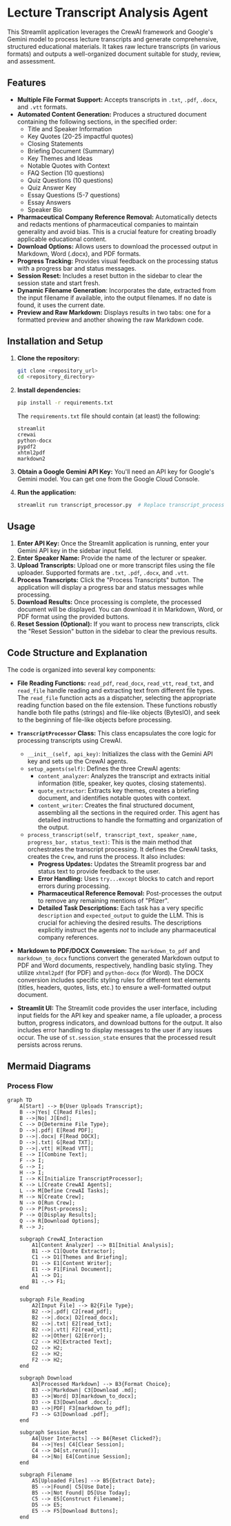 # Lecture Transcript Analysis Agent

This Streamlit application leverages the CrewAI framework and Google's Gemini model to process lecture transcripts and generate comprehensive, structured educational materials.  It takes raw lecture transcripts (in various formats) and outputs a well-organized document suitable for study, review, and assessment.

## Features

*   **Multiple File Format Support:** Accepts transcripts in `.txt`, `.pdf`, `.docx`, and `.vtt` formats.
*   **Automated Content Generation:**  Produces a structured document containing the following sections, in the specified order:
    *   Title and Speaker Information
    *   Key Quotes (20-25 impactful quotes)
    *   Closing Statements
    *   Briefing Document (Summary)
    *   Key Themes and Ideas
    *   Notable Quotes with Context
    *   FAQ Section (10 questions)
    *   Quiz Questions (10 questions)
    *   Quiz Answer Key
    *   Essay Questions (5-7 questions)
    *   Essay Answers
    *   Speaker Bio
*   **Pharmaceutical Company Reference Removal:**  Automatically detects and redacts mentions of pharmaceutical companies to maintain generality and avoid bias.  This is a crucial feature for creating broadly applicable educational content.
*   **Download Options:** Allows users to download the processed output in Markdown, Word (.docx), and PDF formats.
*   **Progress Tracking:**  Provides visual feedback on the processing status with a progress bar and status messages.
* **Session Reset:** Includes a reset button in the sidebar to clear the session state and start fresh.
* **Dynamic Filename Generation**: Incorporates the date, extracted from the input filename if available, into the output filenames. If no date is found, it uses the current date.
* **Preview and Raw Markdown:** Displays results in two tabs: one for a formatted preview and another showing the raw Markdown code.

## Installation and Setup

1.  **Clone the repository:**

    ```bash
    git clone <repository_url>
    cd <repository_directory>
    ```

2.  **Install dependencies:**

    ```bash
    pip install -r requirements.txt
    ```
    The `requirements.txt` file should contain (at least) the following:

    ```
    streamlit
    crewai
    python-docx
    pypdf2
    xhtml2pdf
    markdown2
    ```

3.  **Obtain a Google Gemini API Key:** You'll need an API key for Google's Gemini model.  You can get one from the Google Cloud Console.

4.  **Run the application:**

    ```bash
    streamlit run transcript_processor.py  # Replace transcript_processor.py with the actual filename
    ```

## Usage

1.  **Enter API Key:** Once the Streamlit application is running, enter your Gemini API key in the sidebar input field.
2.  **Enter Speaker Name:** Provide the name of the lecturer or speaker.
3.  **Upload Transcripts:** Upload one or more transcript files using the file uploader.  Supported formats are `.txt`, `.pdf`, `.docx`, and `.vtt`.
4.  **Process Transcripts:** Click the "Process Transcripts" button.  The application will display a progress bar and status messages while processing.
5.  **Download Results:** Once processing is complete, the processed document will be displayed.  You can download it in Markdown, Word, or PDF format using the provided buttons.
6. **Reset Session (Optional):** If you want to process new transcripts, click the "Reset Session" button in the sidebar to clear the previous results.

## Code Structure and Explanation

The code is organized into several key components:

*   **File Reading Functions:**  `read_pdf`, `read_docx`, `read_vtt`, `read_txt`, and `read_file` handle reading and extracting text from different file types.  The `read_file` function acts as a dispatcher, selecting the appropriate reading function based on the file extension.  These functions robustly handle both file paths (strings) and file-like objects (BytesIO), and seek to the beginning of file-like objects before processing.

*   **`TranscriptProcessor` Class:** This class encapsulates the core logic for processing transcripts using CrewAI.

    *   `__init__(self, api_key)`: Initializes the class with the Gemini API key and sets up the CrewAI agents.
    *   `setup_agents(self)`: Defines the three CrewAI agents:
        *   `content_analyzer`: Analyzes the transcript and extracts initial information (title, speaker, key quotes, closing statements).
        *   `quote_extractor`: Extracts key themes, creates a briefing document, and identifies notable quotes with context.
        *   `content_writer`:  Creates the final structured document, assembling all the sections in the required order. This agent has detailed instructions to handle the formatting and organization of the output.
    *   `process_transcript(self, transcript_text, speaker_name, progress_bar, status_text)`: This is the main method that orchestrates the transcript processing. It defines the CrewAI tasks, creates the `Crew`, and runs the process. It also includes:
        *   **Progress Updates:**  Updates the Streamlit progress bar and status text to provide feedback to the user.
        *   **Error Handling:**  Uses `try...except` blocks to catch and report errors during processing.
        *   **Pharmaceutical Reference Removal:** Post-processes the output to remove any remaining mentions of "Pfizer".
        *   **Detailed Task Descriptions:** Each task has a very specific `description` and `expected_output` to guide the LLM. This is crucial for achieving the desired results. The descriptions explicitly instruct the agents *not* to include any pharmaceutical company references.

*   **Markdown to PDF/DOCX Conversion:** The `markdown_to_pdf` and `markdown_to_docx` functions convert the generated Markdown output to PDF and Word documents, respectively, handling basic styling. They utilize `xhtml2pdf` (for PDF) and `python-docx` (for Word). The DOCX conversion includes specific styling rules for different text elements (titles, headers, quotes, lists, etc.) to ensure a well-formatted output document.

*   **Streamlit UI:** The Streamlit code provides the user interface, including input fields for the API key and speaker name, a file uploader, a process button, progress indicators, and download buttons for the output. It also includes error handling to display messages to the user if any issues occur. The use of `st.session_state` ensures that the processed result persists across reruns.

## Mermaid Diagrams

### Process Flow
```mermaid
graph TD
    A[Start] --> B{User Uploads Transcript};
    B -->|Yes| C[Read Files];
    B -->|No| J[End];
    C --> D{Determine File Type};
    D -->|.pdf| E[Read PDF];
    D -->|.docx| F[Read DOCX];
    D -->|.txt| G[Read TXT];
    D -->|.vtt| H[Read VTT];
    E --> I[Combine Text];
    F --> I;
    G --> I;
    H --> I;
    I --> K[Initialize TranscriptProcessor];
    K --> L[Create CrewAI Agents];
    L --> M[Define CrewAI Tasks];
    M --> N[Create Crew];
    N --> O[Run Crew];
    O --> P[Post-process];
    P --> Q[Display Results];
    Q --> R[Download Options];
    R --> J;

    subgraph CrewAI_Interaction
        A1[Content Analyzer] --> B1[Initial Analysis];
        B1 --> C1[Quote Extractor];
        C1 --> D1[Themes and Briefing];
        D1 --> E1[Content Writer];
        E1 --> F1[Final Document];
        A1 --> D1;
        B1 -.-> F1;
    end

    subgraph File_Reading
        A2[Input File] --> B2{File Type};
        B2 -->|.pdf| C2[read_pdf];
        B2 -->|.docx| D2[read_docx];
        B2 -->|.txt| E2[read_txt];
        B2 -->|.vtt| F2[read_vtt];
        B2 -->|Other| G2[Error];
        C2 --> H2[Extracted Text];
        D2 --> H2;
        E2 --> H2;
        F2 --> H2;
    end

    subgraph Download
        A3[Processed Markdown] --> B3{Format Choice};
        B3 -->|Markdown| C3[Download .md];
        B3 -->|Word| D3[markdown_to_docx];
        D3 --> E3[Download .docx];
        B3 -->|PDF| F3[markdown_to_pdf];
        F3 --> G3[Download .pdf];
    end

    subgraph Session_Reset
        A4[User Interacts] --> B4{Reset Clicked?};
        B4 -->|Yes| C4[Clear Session];
        C4 --> D4[st.rerun()];
        B4 -->|No| E4[Continue Session];
    end

    subgraph Filename
        A5[Uploaded Files] --> B5{Extract Date};
        B5 -->|Found| C5[Use Date];
        B5 -->|Not Found| D5[Use Today];
        C5 --> E5[Construct Filename];
        D5 --> E5;
        E5 --> F5[Download Buttons];
    end
```
